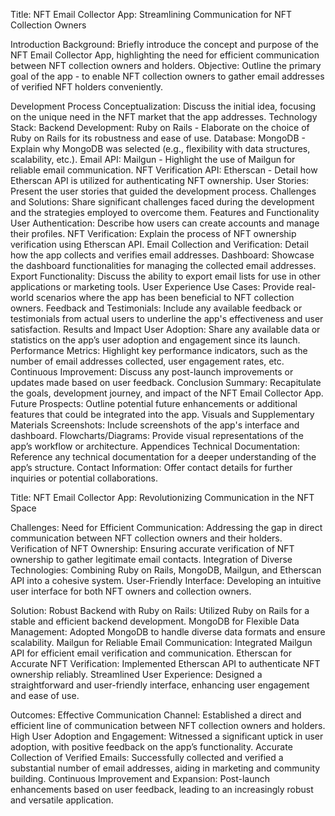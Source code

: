 Title:
NFT Email Collector App: Streamlining Communication for NFT Collection Owners

Introduction
Background: Briefly introduce the concept and purpose of the NFT Email Collector App, highlighting the need for efficient communication between NFT collection owners and holders.
Objective: Outline the primary goal of the app - to enable NFT collection owners to gather email addresses of verified NFT holders conveniently.

Development Process
Conceptualization: Discuss the initial idea, focusing on the unique need in the NFT market that the app addresses.
Technology Stack:
Backend Development: Ruby on Rails - Elaborate on the choice of Ruby on Rails for its robustness and ease of use.
Database: MongoDB - Explain why MongoDB was selected (e.g., flexibility with data structures, scalability, etc.).
Email API: Mailgun - Highlight the use of Mailgun for reliable email communication.
NFT Verification API: Etherscan - Detail how Etherscan API is utilized for authenticating NFT ownership.
User Stories: Present the user stories that guided the development process.
Challenges and Solutions: Share significant challenges faced during the development and the strategies employed to overcome them.
Features and Functionality
User Authentication: Describe how users can create accounts and manage their profiles.
NFT Verification: Explain the process of NFT ownership verification using Etherscan API.
Email Collection and Verification: Detail how the app collects and verifies email addresses.
Dashboard: Showcase the dashboard functionalities for managing the collected email addresses.
Export Functionality: Discuss the ability to export email lists for use in other applications or marketing tools.
User Experience
Use Cases: Provide real-world scenarios where the app has been beneficial to NFT collection owners.
Feedback and Testimonials: Include any available feedback or testimonials from actual users to underline the app's effectiveness and user satisfaction.
Results and Impact
User Adoption: Share any available data or statistics on the app’s user adoption and engagement since its launch.
Performance Metrics: Highlight key performance indicators, such as the number of email addresses collected, user engagement rates, etc.
Continuous Improvement: Discuss any post-launch improvements or updates made based on user feedback.
Conclusion
Summary: Recapitulate the goals, development journey, and impact of the NFT Email Collector App.
Future Prospects: Outline potential future enhancements or additional features that could be integrated into the app.
Visuals and Supplementary Materials
Screenshots: Include screenshots of the app's interface and dashboard.
Flowcharts/Diagrams: Provide visual representations of the app’s workflow or architecture.
Appendices
Technical Documentation: Reference any technical documentation for a deeper understanding of the app’s structure.
Contact Information: Offer contact details for further inquiries or potential collaborations.

Title:
NFT Email Collector App: Revolutionizing Communication in the NFT Space

Challenges:
Need for Efficient Communication: Addressing the gap in direct communication between NFT collection owners and their holders.
Verification of NFT Ownership: Ensuring accurate verification of NFT ownership to gather legitimate email contacts.
Integration of Diverse Technologies: Combining Ruby on Rails, MongoDB, Mailgun, and Etherscan API into a cohesive system.
User-Friendly Interface: Developing an intuitive user interface for both NFT owners and collection owners.

Solution:
Robust Backend with Ruby on Rails: Utilized Ruby on Rails for a stable and efficient backend development.
MongoDB for Flexible Data Management: Adopted MongoDB to handle diverse data formats and ensure scalability.
Mailgun for Reliable Email Communication: Integrated Mailgun API for efficient email verification and communication.
Etherscan for Accurate NFT Verification: Implemented Etherscan API to authenticate NFT ownership reliably.
Streamlined User Experience: Designed a straightforward and user-friendly interface, enhancing user engagement and ease of use.

Outcomes:
Effective Communication Channel: Established a direct and efficient line of communication between NFT collection owners and holders.
High User Adoption and Engagement: Witnessed a significant uptick in user adoption, with positive feedback on the app’s functionality.
Accurate Collection of Verified Emails: Successfully collected and verified a substantial number of email addresses, aiding in marketing and community building.
Continuous Improvement and Expansion: Post-launch enhancements based on user feedback, leading to an increasingly robust and versatile application.
